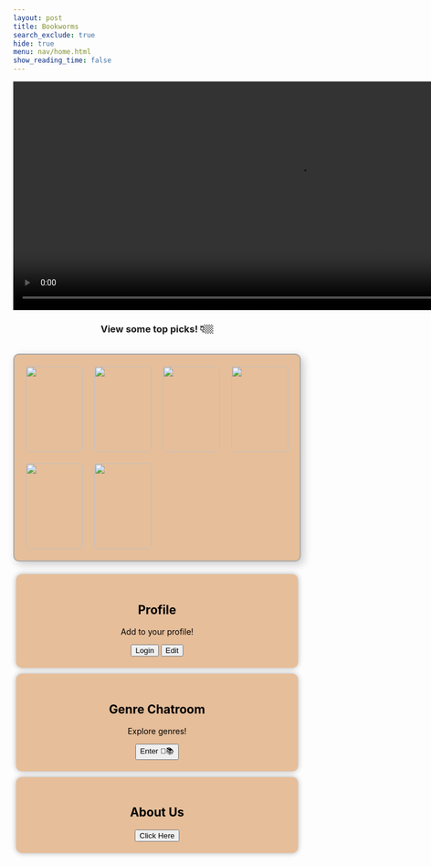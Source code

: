 ```yaml
---
layout: post
title: Bookworms
search_exclude: true
hide: true
menu: nav/home.html
show_reading_time: false
---
```


<video width="1000" height="400" autoplay loop muted>
    <source src="{{site.baseurl}}/navigation/sprint4-bookworms/images/The Bookworms.mp4" type="video/mp4">
</video>

<center>
<h3> View some top picks! 👇🏼 </h3>
</center>
<br>

<style>
    .bookshelf {
            display: flex;
            flex-wrap: wrap;
            gap: 20px;
            max-width: 800px;
            padding: 20px;
            background: #e6be9a;
            border: 2px solid #aaa;
            border-radius: 10px;
            box-shadow: 5px 5px 15px rgba(0, 0, 0, 0.2);
    }

    .book {
            position: relative;
            width: 100px;
            height: 150px;
            perspective: 1000px; /* For 3D effect */
            text-align: center;
            cursor: pointer;
    }

    .book img {
            width: 100%;
            height: 100%;
            border-radius: 5px;
            transition: transform 0.3s ease, box-shadow 0.3s ease;
    }

    .book:hover img {
            transform: scale(1.2) rotate(5deg);
            box-shadow: 5px 10px 15px rgba(0, 0, 0, 0.3);
    }

    .book a {
            position: absolute;
            top: 0;
            left: 0;
            width: 100%;
            height: 100%;
            text-decoration: none;
            color: transparent;
    }

</style>

<center>
 <div class="bookshelf" >
        <!-- Book 1 -->
        <div class="book">
            <a href="https://www.amazon.com/Little-Bantam-Classics-Louisa-Alcott/dp/0553212753" target="_blank">
                <img src="{{site.baseurl}}/navigation/sprint4-bookworms/images/littlewomen.jpg" alt="Little Women">
            </a>
        </div>
        <!-- Book 2 -->
        <div class="book">
            <a href="https://www.amazon.com/Salt-Sea-Ruta-Sepetys/dp/0142423629" target="_blank">
                <img src="{{site.baseurl}}/navigation/sprint4-bookworms/images/salttothesea.jpg" alt="Salt to the Sea">
            </a>
        </div>
        <!-- Book 3 -->
        <div class="book">
            <a href="https://www.amazon.com/Silent-Patient-Alex-Michaelides/dp/125030170X/ref=sr_1_1" target="_blank">
                <img src="{{site.baseurl}}/navigation/sprint4-bookworms/images/the_silent_patient.jpg" alt="The Silent Patient">
            </a>
        </div>
        <!-- Add more books as needed -->
        <!-- Book 4 -->
        <div class="book">
            <a href="https://www.amazon.com/Educated-Memoir-Tara-Westover/dp/0399590528" target="_blank">
                <img src="{{site.baseurl}}/navigation/sprint4-bookworms/images/educated.jpg" alt="Educated">
            </a>
        </div>
        <!-- Book 5 -->
        <div class="book">
            <a href="https://www.amazon.com/Harry-Potter-Sorcerers-Stone-Book/dp/1338878921" target="_blank">
                <img src="{{site.baseurl}}/navigation/sprint4-bookworms/images/sorcerers_stone.jpg" alt="Harry Potter: The Sorcerer's Stone">
            </a>
        </div>
         <!-- Book 6 -->
        <div class="book">
            <a href="https://www.amazon.com/Good-Girls-Guide-Murder/dp/1984896369" target="_blank">
                <img src="{{site.baseurl}}/navigation/sprint4-bookworms/images/girl_murder.jpg" alt="A good girl's guide to murder">
            </a>
        </div>
    </div>
<br>

<style>
   .container {
       display: flex;
       flex-wrap: wrap;
       justify-content: space-around;
       gap: 10px;
       padding: 5px;
       max-width: 1200px;
       margin: 0 auto;
       color: black;
   }
   /* Sections for each feature */
   .section {
       background-color: #e6be9a;
       border-radius: 10px;
       padding: 20px;
       width: 800px;
       text-align: center;
       box-shadow: 0 0 10px rgba(0, 0, 0, 0.3);
   }
</style>


  <div class="container">
      <div class="section">
          <h2>Profile</h2>
          <p>Add to your profile!</p>
          <button onclick="location.href='{{site.baseurl}}/login'">Login</button>
          <button onclick="location.href='{{site.baseurl}}/bookworms_profile'">Edit</button>
      </div>
      <div class="section">
          <h2>Genre Chatroom</h2>
          <p>Explore genres!</p>
          <button onclick="location.href='{{site.baseurl}}/navigation/sprint4-bookworms/genre_chatroom'" >Enter 💬📚</button>
      </div>
      <div class="section">
          <h2>About Us</h2>
          <button onclick="location.href='{{site.baseurl}}/bookworms_about'">Click Here</button>
      </div>
</div>